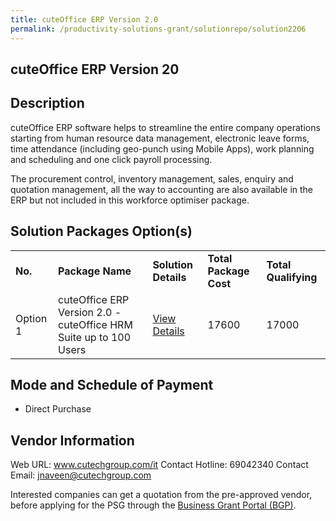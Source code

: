 ```yaml
---
title: cuteOffice ERP Version 2.0
permalink: /productivity-solutions-grant/solutionrepo/solution2206
---
```


## cuteOffice ERP Version 20

## Description

cuteOffice ERP software helps to streamline the entire company operations starting from human resource data management, electronic leave forms, time attendance (including geo-punch using Mobile Apps), work planning and scheduling and one click payroll processing. 

The procurement control, inventory management, sales, enquiry and quotation management, all the way to accounting are also available in the ERP but not included in this workforce optimiser package.

## Solution Packages Option(s)

<table>
<tr>
<td><b>No.</b></td>
<td><b>Package Name</b></td>
<td><b>Solution Details</b></td>
<td><b>Total Package Cost</b></td>
<td><b>Total Qualifying</b></td>
</tr>
<tr>
<td>Option 1</td>
<td>cuteOffice ERP Version 2.0 - cuteOffice HRM Suite up to 100 Users</td>
<td><a href='https://www.gobusiness.gov.sg/images/psg/CutechInfocomm20200803_Desensitised_Annex_3_Part_3.pdf'>View Details</a></td>
<td>17600</td>
<td>17000</td>
</tr>
</table>

## Mode and Schedule of Payment

 - Direct Purchase

## Vendor Information

 Web URL: www.cutechgroup.com/it 
Contact Hotline: 69042340 
Contact Email: jnaveen@cutechgroup.com 


Interested companies can get a quotation from the pre-approved vendor, before applying for the PSG through the <a href='https://www.businessgrants.gov.sg/'>Business Grant Portal (BGP)</a>.

<script src="/jquery/resize-tables.js"></script>
